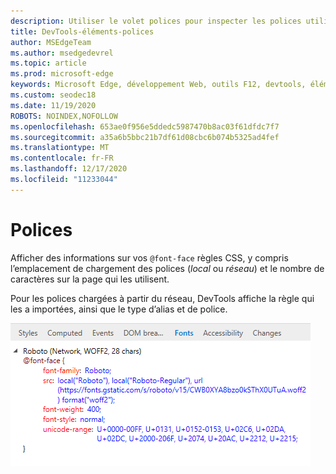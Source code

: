 ```yaml
---
description: Utiliser le volet polices pour inspecter les polices utilisées sur la page
title: DevTools-éléments-polices
author: MSEdgeTeam
ms.author: msedgedevrel
ms.topic: article
ms.prod: microsoft-edge
keywords: Microsoft Edge, développement Web, outils F12, devtools, éléments, polices, @font
ms.custom: seodec18
ms.date: 11/19/2020
ROBOTS: NOINDEX,NOFOLLOW
ms.openlocfilehash: 653ae0f956e5ddedc5987470b8ac03f61dfdc7f7
ms.sourcegitcommit: a35a6b5bbc21b7df61d08cbc6b074b5325ad4fef
ms.translationtype: MT
ms.contentlocale: fr-FR
ms.lasthandoff: 12/17/2020
ms.locfileid: "11233044"
---
```

# Polices

Afficher des informations sur vos `@font-face` règles CSS, y compris l’emplacement de chargement des polices (*local* ou *réseau*) et le nombre de caractères sur la page qui les utilisent.

Pour les polices chargées à partir du réseau, DevTools affiche la règle qui les a importées, ainsi que le type d’alias et de police.

![Volet polices](../media/elements_fonts.png)
